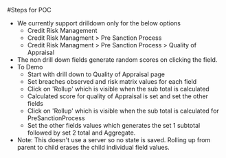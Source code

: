 #Steps for POC

- We currently support drilldown only for the below options
  - Credit Risk Management
  - Credit Risk Managment > Pre Sanction Process
  - Credit Risk Managment > Pre Sanction Process > Quality of Appraisal
- The non drill down fields generate random scores on clicking the field.
- To Demo
  - Start with drill down to Quality of Appraisal page
  - Set breaches observed and risk matrix values for each field
  - Click on 'Rollup' which is visible when the sub total is calculated
  - Calculated score for quality of Appraisal is set and set the other fields
  - Click on 'Rollup' which is visible when the sub total is calculated for PreSanctionProcess
  - Set the other fields values which generates the set 1 subtotal followed by set 2 total and Aggregate.
- Note: This doesn't use a server so no state is saved. Rolling up from parent to child erases the child individual field values. 
